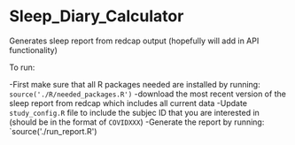 # Sleep_Diary_Calculator
Generates sleep report from redcap output (hopefully will add in API functionality)

To run:

-First make sure that all R packages needed are installed by running: `source('./R/needed_packages.R')`
-download the most recent version of the sleep report from redcap which includes all current data
-Update `study_config.R` file to include the subjec ID that you are interested in (should be in the format of `COVIDXXX`)
-Generate the report by running: `source('./run_report.R')